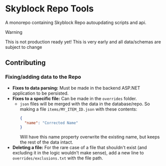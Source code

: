 # Skyblock Repo Tools

A monorepo containing Skyblock Repo autoupdating scripts and api.

> [!WARNING]
> This is not production ready yet! This is very early and all data/schemas are subject to change

## Contributing

### Fixing/adding data to the Repo

- **Fixes to data parsing:** Must be made in the backend ASP.NET application to be persisted.
- **Fixes to a specific file:** Can be made in the `overrides` folder.
  - `json` files will be merged with the data in the database/repo. So making a file `items/MY_ITEM_ID.json` with these contents:
    ```json
    {
      "name": "Corrected Name"
    }
    ```
    Will have this name property overwrite the existing name, but keeps the rest of the data intact.
- **Deleting a file:** For the rare case of a file that shouldn't exist (and excluding it in the logic wouldn't make sense), add a new line to `overrides/exclusions.txt` with the file path.
